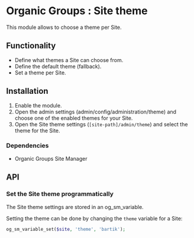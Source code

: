 # Organic Groups : Site theme
This module allows to choose a theme per Site.


## Functionality
* Define what themes a Site can choose from.
* Define the default theme (fallback).
* Set a theme per Site.


## Installation
1. Enable the module.
2. Open the admin settings (admin/config/administration/theme) and
   choose one of the enabled themes for your Site.
3. Open the Site theme settings (`[site-path]/admin/theme`) and select the theme
   for the Site.

### Dependencies
* Organic Groups Site Manager


## API
### Set the Site theme programmatically
The Site theme settings are stored in an og_sm_variable.

Setting the theme can be done by changing the `theme` variable for a Site:
```php
og_sm_variable_set($site, 'theme', 'bartik');
```